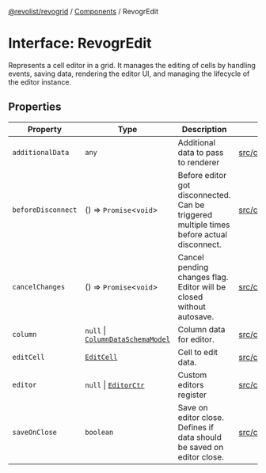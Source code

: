 [@revolist/revogrid](README.md) / [Components](Namespace.Components.md) / RevogrEdit

# Interface: RevogrEdit

Represents a cell editor in a grid.
It manages the editing of cells by handling events, saving data, rendering the editor UI,
and managing the lifecycle of the editor instance.

## Properties

| Property | Type | Description | Defined in |
| ------ | ------ | ------ | ------ |
| `additionalData` | `any` | Additional data to pass to renderer | [src/components.d.ts:370](https://github.com/revolist/revogrid/blob/a84fead7f1878a976ea465cbf9b4f0472345b7b1/src/components.d.ts#L370) |
| `beforeDisconnect` | () => `Promise`\<`void`\> | Before editor got disconnected. Can be triggered multiple times before actual disconnect. | [src/components.d.ts:374](https://github.com/revolist/revogrid/blob/a84fead7f1878a976ea465cbf9b4f0472345b7b1/src/components.d.ts#L374) |
| `cancelChanges` | () => `Promise`\<`void`\> | Cancel pending changes flag. Editor will be closed without autosave. | [src/components.d.ts:378](https://github.com/revolist/revogrid/blob/a84fead7f1878a976ea465cbf9b4f0472345b7b1/src/components.d.ts#L378) |
| `column` | `null` \| [`ColumnDataSchemaModel`](TypeAlias.ColumnDataSchemaModel.md) | Column data for editor. | [src/components.d.ts:382](https://github.com/revolist/revogrid/blob/a84fead7f1878a976ea465cbf9b4f0472345b7b1/src/components.d.ts#L382) |
| `editCell` | [`EditCell`](TypeAlias.EditCell.md) | Cell to edit data. | [src/components.d.ts:386](https://github.com/revolist/revogrid/blob/a84fead7f1878a976ea465cbf9b4f0472345b7b1/src/components.d.ts#L386) |
| `editor` | `null` \| [`EditorCtr`](TypeAlias.EditorCtr.md) | Custom editors register | [src/components.d.ts:390](https://github.com/revolist/revogrid/blob/a84fead7f1878a976ea465cbf9b4f0472345b7b1/src/components.d.ts#L390) |
| `saveOnClose` | `boolean` | Save on editor close. Defines if data should be saved on editor close. | [src/components.d.ts:394](https://github.com/revolist/revogrid/blob/a84fead7f1878a976ea465cbf9b4f0472345b7b1/src/components.d.ts#L394) |
